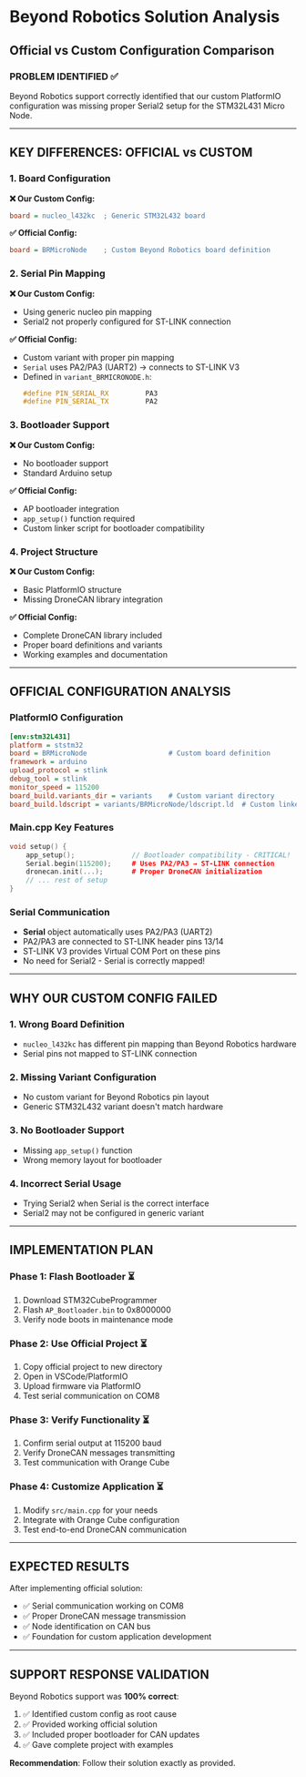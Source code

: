 # Beyond Robotics Solution Analysis
## Official vs Custom Configuration Comparison

### PROBLEM IDENTIFIED ✅
Beyond Robotics support correctly identified that our custom PlatformIO configuration was missing proper Serial2 setup for the STM32L431 Micro Node.

---

## KEY DIFFERENCES: OFFICIAL vs CUSTOM

### 1. Board Configuration
**❌ Our Custom Config:**
```ini
board = nucleo_l432kc  ; Generic STM32L432 board
```

**✅ Official Config:**
```ini
board = BRMicroNode    ; Custom Beyond Robotics board definition
```

### 2. Serial Pin Mapping
**❌ Our Custom Config:**
- Using generic nucleo pin mapping
- Serial2 not properly configured for ST-LINK connection

**✅ Official Config:**
- Custom variant with proper pin mapping
- `Serial` uses PA2/PA3 (UART2) → connects to ST-LINK V3
- Defined in `variant_BRMICRONODE.h`:
  ```cpp
  #define PIN_SERIAL_RX         PA3
  #define PIN_SERIAL_TX         PA2
  ```

### 3. Bootloader Support
**❌ Our Custom Config:**
- No bootloader support
- Standard Arduino setup

**✅ Official Config:**
- AP bootloader integration
- `app_setup()` function required
- Custom linker script for bootloader compatibility

### 4. Project Structure
**❌ Our Custom Config:**
- Basic PlatformIO structure
- Missing DroneCAN library integration

**✅ Official Config:**
- Complete DroneCAN library included
- Proper board definitions and variants
- Working examples and documentation

---

## OFFICIAL CONFIGURATION ANALYSIS

### PlatformIO Configuration
```ini
[env:stm32L431]
platform = ststm32
board = BRMicroNode                    # Custom board definition
framework = arduino
upload_protocol = stlink
debug_tool = stlink
monitor_speed = 115200
board_build.variants_dir = variants    # Custom variant directory
board_build.ldscript = variants/BRMicroNode/ldscript.ld  # Custom linker
```

### Main.cpp Key Features
```cpp
void setup() {
    app_setup();              // Bootloader compatibility - CRITICAL!
    Serial.begin(115200);     # Uses PA2/PA3 → ST-LINK connection
    dronecan.init(...);       # Proper DroneCAN initialization
    // ... rest of setup
}
```

### Serial Communication
- **Serial** object automatically uses PA2/PA3 (UART2)
- PA2/PA3 are connected to ST-LINK header pins 13/14
- ST-LINK V3 provides Virtual COM Port on these pins
- No need for Serial2 - Serial is correctly mapped!

---

## WHY OUR CUSTOM CONFIG FAILED

### 1. Wrong Board Definition
- `nucleo_l432kc` has different pin mapping than Beyond Robotics hardware
- Serial pins not mapped to ST-LINK connection

### 2. Missing Variant Configuration
- No custom variant for Beyond Robotics pin layout
- Generic STM32L432 variant doesn't match hardware

### 3. No Bootloader Support
- Missing `app_setup()` function
- Wrong memory layout for bootloader

### 4. Incorrect Serial Usage
- Trying Serial2 when Serial is the correct interface
- Serial2 may not be configured in generic variant

---

## IMPLEMENTATION PLAN

### Phase 1: Flash Bootloader ⏳
1. Download STM32CubeProgrammer
2. Flash `AP_Bootloader.bin` to 0x8000000
3. Verify node boots in maintenance mode

### Phase 2: Use Official Project ⏳
1. Copy official project to new directory
2. Open in VSCode/PlatformIO
3. Upload firmware via PlatformIO
4. Test serial communication on COM8

### Phase 3: Verify Functionality ⏳
1. Confirm serial output at 115200 baud
2. Verify DroneCAN messages transmitting
3. Test communication with Orange Cube

### Phase 4: Customize Application ⏳
1. Modify `src/main.cpp` for your needs
2. Integrate with Orange Cube configuration
3. Test end-to-end DroneCAN communication

---

## EXPECTED RESULTS

After implementing official solution:
- ✅ Serial communication working on COM8
- ✅ Proper DroneCAN message transmission
- ✅ Node identification on CAN bus
- ✅ Foundation for custom application development

---

## SUPPORT RESPONSE VALIDATION

Beyond Robotics support was **100% correct**:
1. ✅ Identified custom config as root cause
2. ✅ Provided working official solution
3. ✅ Included proper bootloader for CAN updates
4. ✅ Gave complete project with examples

**Recommendation**: Follow their solution exactly as provided.
